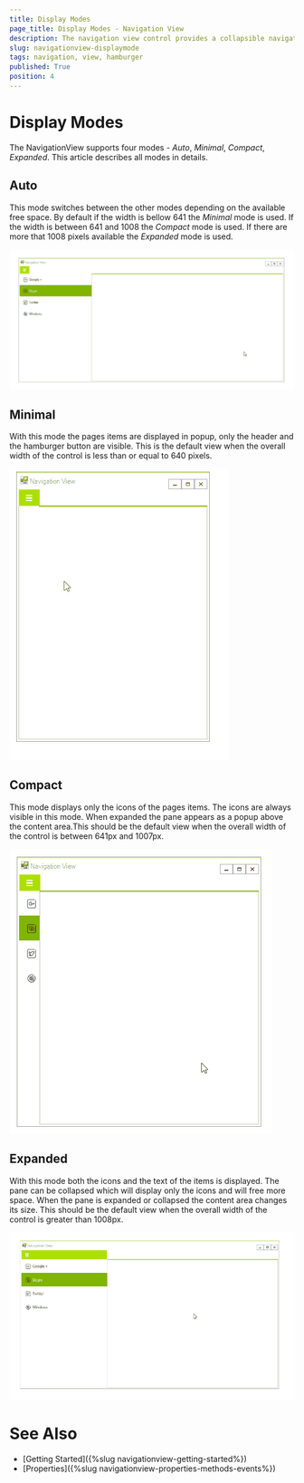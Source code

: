 ```yaml
---
title: Display Modes
page_title: Display Modes - Navigation View
description: The navigation view control provides a collapsible navigation pane that helps implement the hamburger menu pattern and automatically adapts the pane's display mode to different control sizes.
slug: navigationview-displaymode
tags: navigation, view, hamburger
published: True
position: 4
---
```


# Display Modes

The NavigationView supports four modes - *Auto*, *Minimal*, *Compact*, *Expanded*. This article describes all modes in details.

## Auto 

This mode switches between the other modes depending on the available free space. By default if the width is bellow 641 the *Minimal* mode is used. If the width is between  641 and 1008 the *Compact* mode is used. If there are more that 1008 pixels available the *Expanded* mode is used. 

![WinForms RadNavigationView Display Mode Auto](images/pageview-navigation-view-display-modes001.gif)

## Minimal

With this mode the pages items are displayed in popup, only the header and the hamburger button are visible. This is the default view when the overall width of the control is less than or equal to 640 pixels.  

![WinForms RadNavigationView Display Mode Minimal](images/pageview-navigation-view-display-modes002.gif)

## Compact

This mode displays only the icons of the pages items. The icons are always visible in this mode. When expanded the pane appears as a popup above the content area.This should be the default view when the overall width of the control is between 641px and 1007px.

![WinForms RadNavigationView Display Mode Compact](images/pageview-navigation-view-display-modes003.gif)

## Expanded

With this mode both the icons and the text of the items is displayed. The pane can be collapsed which will display only the icons and will free more space. When the pane is expanded or collapsed the content area changes its size. This should be the default view when the overall width of the control is greater than 1008px.

![WinForms RadNavigationView Display Mode Expanded](images/pageview-navigation-view-display-modes004.gif)


# See Also
* [Getting Started]({%slug navigationview-getting-started%})
* [Properties]({%slug navigationview-properties-methods-events%})

